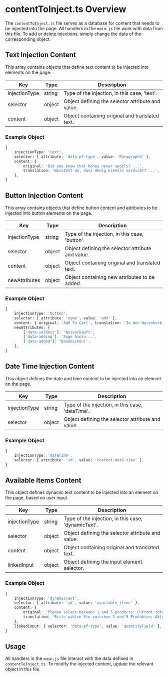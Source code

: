# contentToInject.ts Overview

The `contentToInject.ts` file serves as a database for content that needs to be injected into the page. All handlers in the `main.js` file work with data from this file. To add or delete injections, simply change the data of the corresponding object.

## Text Injection Content

This array contains objects that define text content to be injected into elements on the page.

| Key         | Type    | Description                                      |
|-------------|---------|--------------------------------------------------|
| injectionType | string  | Type of the injection, in this case, 'text'.     |
| selector    | object  | Object defining the selector attribute and value.|
| content     | object  | Object containing original and translated text.  |

### Example Object

```typescript
{
    injectionType: 'text',
    selector: { attribute: 'data-pf-type', value: 'Paragraph3' },
    content: {
        original: 'Did you know that honey never spoils? ...',
        translation: 'Wusstest du, dass Honig niemals verdirbt? ...',
    },
}
```

## Button Injection Content

This array contains objects that define button content and attributes to be injected into button elements on the page.

| Key           | Type    | Description                                      |
|---------------|---------|--------------------------------------------------|
| injectionType | string  | Type of the injection, in this case, 'button'.   |
| selector      | object  | Object defining the selector attribute and value.|
| content       | object  | Object containing original and translated text.  |
| newAttributes | object  | Object containing new attributes to be added.    |

### Example Object

```typescript
{
    injectionType: 'button',
    selector: { attribute: 'name', value: 'add' },
    content: { original: 'Add To Cart', translation: 'In den Warenkorb' },
    newAttributes: {
        ['data-soldout']: 'Ausverkauft',
        ['data-adding']: 'Füge hinzu...',
        ['data-added']: 'Dankeschön!',
    },
}
```

## Date Time Injection Content

This object defines the date and time content to be injected into an element on the page.

| Key           | Type    | Description                                      |
|---------------|---------|--------------------------------------------------|
| injectionType | string  | Type of the injection, in this case, 'dateTime'. |
| selector      | object  | Object defining the selector attribute and value.|

### Example Object

```typescript
{
    injectionType: 'dateTime',
    selector: { attribute: 'id', value: 'current-date-time' },
}
```

## Available Items Content

This object defines dynamic text content to be injected into an element on the page, based on user input.

| Key           | Type    | Description                                      |
|---------------|---------|--------------------------------------------------|
| injectionType | string  | Type of the injection, in this case, 'dynamicText'. |
| selector      | object  | Object defining the selector attribute and value.|
| content       | object  | Object containing original and translated text.  |
| linkedInput   | object  | Object defining the input element selector.      |

### Example Object

```typescript
{
    injectionType: 'dynamicText',
    selector: { attribute: 'id', value: 'available-items' },
    content: {
        original: 'Please select between 1 and 5 products: Current total 4 more items',
        translation: 'Bitte wählen Sie zwischen 1 und 5 Produkten: Aktuelle Gesamtmenge {count} weitere Artikel',
    },
    linkedInput: { selector: 'data-pf-type', value: 'QuantityField' },
}
```

## Usage

All handlers in the `main.js` file interact with the data defined in `contentToInject.ts`. To modify the injected content, update the relevant object in this file.
